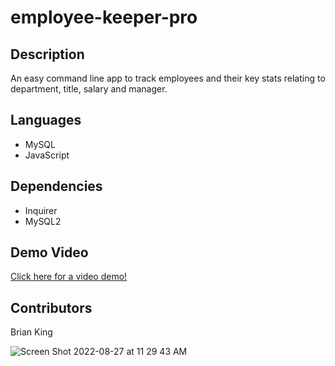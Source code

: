 # employee-keeper-pro

## Description
An easy command line app to track employees and their key stats relating to department, title, salary and manager.

## Languages
* MySQL
* JavaScript

## Dependencies
* Inquirer
* MySQL2

## Demo Video
[Click here for a video demo!](https://watch.screencastify.com/v/BAeAlUdhEE5ilWnaY5TX)

## Contributors
Brian King

![Screen Shot 2022-08-27 at 11 29 43 AM](https://user-images.githubusercontent.com/104585768/187036881-93663ccd-80bb-4f9e-987b-f5d51a287fc2.png)
